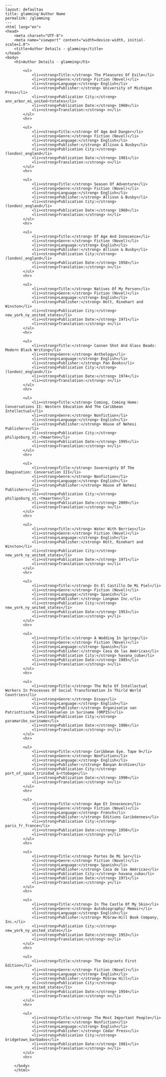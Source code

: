 
    ---
    layout: defaultau
    title: glamming'Author Name 
    permalink: /glamming
    ---
    <html lang="en">
    <head>
        <meta charset="UTF-8">
        <meta name="viewport" content="width=device-width, initial-scale=1.0">
        <title>Author Details - glamming</title>
    </head>
    <body>
        <h1>Author Details - glamming</h1>
        
            <ul>
                <li><strong>Title:</strong> The Pleasures Of Exile</li>
                <li><strong>Genre:</strong> Fiction (Novel)</li>
                <li><strong>Language:</strong> English</li>
                <li><strong>Publisher:</strong> University of Michigan Press</li>
                <li><strong>Publication City:</strong> ann_arbor_mi_united¬†states</li>
                <li><strong>Publication Date:</strong> 1960</li>
                <li><strong>Translation:</strong> n</li>
            </ul>
            <hr>
            
            <ul>
                <li><strong>Title:</strong> Of Age And Danger</li>
                <li><strong>Genre:</strong> Fiction (Novel)</li>
                <li><strong>Language:</strong> English</li>
                <li><strong>Publisher:</strong> Allison & Busby</li>
                <li><strong>Publication City:</strong> (london)_england</li>
                <li><strong>Publication Date:</strong> 1981</li>
                <li><strong>Translation:</strong> n</li>
            </ul>
            <hr>
            
            <ul>
                <li><strong>Title:</strong> Season Of Adventure</li>
                <li><strong>Genre:</strong> Fiction (Novel)</li>
                <li><strong>Language:</strong> English</li>
                <li><strong>Publisher:</strong> Allison & Busby</li>
                <li><strong>Publication City:</strong> (london)_england</li>
                <li><strong>Publication Date:</strong> 1960</li>
                <li><strong>Translation:</strong> n</li>
            </ul>
            <hr>
            
            <ul>
                <li><strong>Title:</strong> Of Age And Innocence</li>
                <li><strong>Genre:</strong> Fiction (Novel)</li>
                <li><strong>Language:</strong> English</li>
                <li><strong>Publisher:</strong> Allison & Busby</li>
                <li><strong>Publication City:</strong> (london)_england</li>
                <li><strong>Publication Date:</strong> 1958</li>
                <li><strong>Translation:</strong> n</li>
            </ul>
            <hr>
            
            <ul>
                <li><strong>Title:</strong> Natives Of My Person</li>
                <li><strong>Genre:</strong> Fiction (Novel)</li>
                <li><strong>Language:</strong> English</li>
                <li><strong>Publisher:</strong> Holt, Rinehart and Winston</li>
                <li><strong>Publication City:</strong> new_york_ny_united_states</li>
                <li><strong>Publication Date:</strong> 1971</li>
                <li><strong>Translation:</strong> n</li>
            </ul>
            <hr>
            
            <ul>
                <li><strong>Title:</strong> Cannon Shot And Glass Beads: Modern Black Writing</li>
                <li><strong>Genre:</strong> Anthology</li>
                <li><strong>Language:</strong> English</li>
                <li><strong>Publisher:</strong> Pan Books</li>
                <li><strong>Publication City:</strong> (london)_england</li>
                <li><strong>Publication Date:</strong> 1974</li>
                <li><strong>Translation:</strong> n</li>
            </ul>
            <hr>
            
            <ul>
                <li><strong>Title:</strong> Coming, Coming Home: Conversations II: Western Education And The Caribbean Intellectual</li>
                <li><strong>Genre:</strong> Nonfiction</li>
                <li><strong>Language:</strong> English</li>
                <li><strong>Publisher:</strong> House of Nehesi Publishers</li>
                <li><strong>Publication City:</strong> philipsburg_st.¬†maarten</li>
                <li><strong>Publication Date:</strong> 1995</li>
                <li><strong>Translation:</strong> n</li>
            </ul>
            <hr>
            
            <ul>
                <li><strong>Title:</strong> Sovereignty Of The Imagination: Conversation III</li>
                <li><strong>Genre:</strong> Nonfiction</li>
                <li><strong>Language:</strong> English</li>
                <li><strong>Publisher:</strong> House of Nehesi Publishers</li>
                <li><strong>Publication City:</strong> philipsburg_st.¬†maarten</li>
                <li><strong>Publication Date:</strong> 2009</li>
                <li><strong>Translation:</strong> n</li>
            </ul>
            <hr>
            
            <ul>
                <li><strong>Title:</strong> Water With Berries</li>
                <li><strong>Genre:</strong> Fiction (Novel)</li>
                <li><strong>Language:</strong> English</li>
                <li><strong>Publisher:</strong> Holt, Rinehart and Winston</li>
                <li><strong>Publication City:</strong> new_york_ny_united_states</li>
                <li><strong>Publication Date:</strong> 1971</li>
                <li><strong>Translation:</strong> n</li>
            </ul>
            <hr>
            
            <ul>
                <li><strong>Title:</strong> En El Castillo De Mi Piel</li>
                <li><strong>Genre:</strong> Fiction (Novel)</li>
                <li><strong>Language:</strong> Spanish</li>
                <li><strong>Publisher:</strong> Longman Inc.</li>
                <li><strong>Publication City:</strong> new_york_ny_united_states</li>
                <li><strong>Publication Date:</strong> 1953</li>
                <li><strong>Translation:</strong> y</li>
            </ul>
            <hr>
            
            <ul>
                <li><strong>Title:</strong> A Wedding In Spring</li>
                <li><strong>Genre:</strong> Fiction (Novel)</li>
                <li><strong>Language:</strong> Spanish</li>
                <li><strong>Publisher:</strong> Casa de las Américas</li>
                <li><strong>Publication City:</strong> havana_cuba</li>
                <li><strong>Publication Date:</strong> 1985</li>
                <li><strong>Translation:</strong> n</li>
            </ul>
            <hr>
            
            <ul>
                <li><strong>Title:</strong> The Role Of Intellectual Workers In Processes Of Social Transformation In Thirld World Countries</li>
                <li><strong>Genre:</strong> Essay</li>
                <li><strong>Language:</strong> English</li>
                <li><strong>Publisher:</strong> Organisatie van Patriottische Intellektuelen in Suriname (ORPIS)</li>
                <li><strong>Publication City:</strong> paramaribo_suriname</li>
                <li><strong>Publication Date:</strong> 1986</li>
                <li><strong>Translation:</strong> n</li>
            </ul>
            <hr>
            
            <ul>
                <li><strong>Title:</strong> Caribbean Eye. Tape 9</li>
                <li><strong>Genre:</strong> Nonfiction</li>
                <li><strong>Language:</strong> English</li>
                <li><strong>Publisher:</strong> Banyan Archive</li>
                <li><strong>Publication City:</strong> port_of_spain_trinidad_&¬†tobago</li>
                <li><strong>Publication Date:</strong> 1990</li>
                <li><strong>Translation:</strong> n</li>
            </ul>
            <hr>
            
            <ul>
                <li><strong>Title:</strong> Age Et Innocence</li>
                <li><strong>Genre:</strong> Fiction (Novel)</li>
                <li><strong>Language:</strong> French</li>
                <li><strong>Publisher:</strong> Éditions Caribéennes</li>
                <li><strong>Publication City:</strong> paris_fr_france</li>
                <li><strong>Publication Date:</strong> 1958</li>
                <li><strong>Translation:</strong> y</li>
            </ul>
            <hr>
            
            <ul>
                <li><strong>Title:</strong> Partes De Mi Ser</li>
                <li><strong>Genre:</strong> Fiction (Novel)</li>
                <li><strong>Language:</strong> Spanish</li>
                <li><strong>Publisher:</strong> Casa de las Américas</li>
                <li><strong>Publication City:</strong> havana_cuba</li>
                <li><strong>Publication Date:</strong> 1971</li>
                <li><strong>Translation:</strong> y</li>
            </ul>
            <hr>
            
            <ul>
                <li><strong>Title:</strong> In The Castle Of My Skin</li>
                <li><strong>Genre:</strong> Autobiography/ Memoir</li>
                <li><strong>Language:</strong> English</li>
                <li><strong>Publisher:</strong> McGraw-Hill Book Company, Inc.</li>
                <li><strong>Publication City:</strong> new_york_ny_united_states</li>
                <li><strong>Publication Date:</strong> 1953</li>
                <li><strong>Translation:</strong> n</li>
            </ul>
            <hr>
            
            <ul>
                <li><strong>Title:</strong> The Emigrants First Edition</li>
                <li><strong>Genre:</strong> Fiction (Novel)</li>
                <li><strong>Language:</strong> English</li>
                <li><strong>Publisher:</strong> McGraw Hill</li>
                <li><strong>Publication City:</strong> new_york_ny_united_states</li>
                <li><strong>Publication Date:</strong> 1954</li>
                <li><strong>Translation:</strong> n</li>
            </ul>
            <hr>
            
            <ul>
                <li><strong>Title:</strong> The Most Important People</li>
                <li><strong>Genre:</strong> Nonfiction</li>
                <li><strong>Language:</strong> English</li>
                <li><strong>Publisher:</strong> Cedar Press</li>
                <li><strong>Publication City:</strong> bridgetown_barbados</li>
                <li><strong>Publication Date:</strong> 1981</li>
                <li><strong>Translation:</strong> n</li>
            </ul>
            <hr>
            
        </body>
        </html>
        